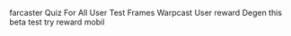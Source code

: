 farcaster Quiz For All User
Test Frames Warpcast User 
reward Degen 
this beta test 
try reward mobil 
